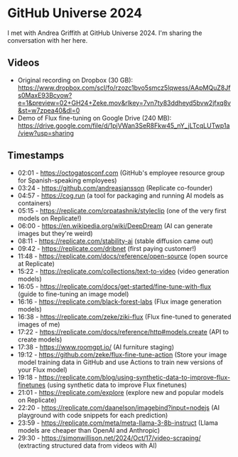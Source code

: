 # GitHub Universe 2024

I met with Andrea Griffith at GitHub Universe 2024. I'm sharing the conversation with her here.

## Videos

- Original recording on Dropbox (30 GB): https://www.dropbox.com/scl/fo/rzozc1bvo5smcz5lqwess/AApMQuZ8Jfs0MaxE93Bcyow?e=1&preview=02+GH24+Zeke.mov&rlkey=7vn7ty83ddheyd5bvw2jfxq8v&st=w7zpea40&dl=0
- Demo of Flux fine-tuning on Google Drive (240 MB): https://drive.google.com/file/d/1pjVWan3SeR8Fkw45_nY_jLTcqLUTwp1a/view?usp=sharing

## Timestamps

- 02:01 - https://octogatosconf.com (GitHub's employee resource group for Spanish-speaking employees)
- 03:24 - https://github.com/andreasjansson (Replicate co-founder)
- 04:57 - https://cog.run (a tool for packaging and running AI models as containers)
- 05:15 - https://replicate.com/orpatashnik/styleclip (one of the very first models on Replicate!)
- 06:00 - https://en.wikipedia.org/wiki/DeepDream (AI can generate images but they're weird)
- 08:11 - https://replicate.com/stability-ai (stable diffusion came out)
- 09:42 - https://replicate.com/dribnet (first paying customer!)
- 11:48 - https://replicate.com/docs/reference/open-source (open source at Replicate)
- 15:22 - https://replicate.com/collections/text-to-video (video generation models)
- 16:05 - https://replicate.com/docs/get-started/fine-tune-with-flux (guide to fine-tuning an image model)
- 16:16 - https://replicate.com/black-forest-labs (Flux image generation models)
- 16:38 - https://replicate.com/zeke/ziki-flux (Flux fine-tuned to generated images of me)
- 17:22 - https://replicate.com/docs/reference/http#models.create (API to create models)
- 17:38 - https://www.roomgpt.io/ (AI furniture staging)
- 19:12 - https://github.com/zeke/flux-fine-tune-action (Store your image model training data in GitHub and use Actions to train new versions of your Flux model)
- 19:18 - https://replicate.com/blog/using-synthetic-data-to-improve-flux-finetunes (using synthetic data to improve Flux finetunes)
- 21:01 - https://replicate.com/explore (explore new and popular models on Replicate)
- 22:20 - https://replicate.com/daanelson/imagebind?input=nodejs (AI playground with code snippets for each prediction)
- 23:59 - https://replicate.com/meta/meta-llama-3-8b-instruct (Llama models are cheaper than OpenAI and Anthropic)
- 29:30 - https://simonwillison.net/2024/Oct/17/video-scraping/ (extracting structured data from videos with AI)